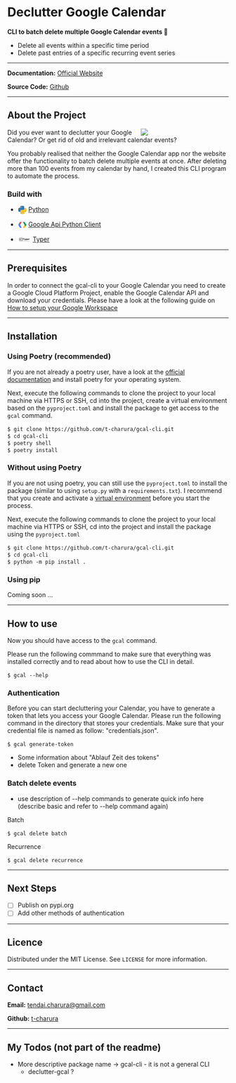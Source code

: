 # Declutter Google Calendar


**CLI to batch delete multiple Google Calendar events 📆**

* Delete all events within a specific time period
* Delete past entries of a specific recurring event series 

---

**Documentation:** [Official Website](https://t-charura.github.io/declutter-google-calendar/)

**Source Code:** [Github](https://github.com/t-charura/declutter-google-calendar)

---

## About the Project

<img style="float: right;" src="img/readme/declutter.jpg" width="200">

Did you ever want to declutter your Google Calendar? Or get rid of old and irrelevant calendar events?

You probably realised that neither the Google Calendar app nor the website offer the functionality to batch delete multiple events at once. After deleting more than 100 events from my calendar by hand, I created this CLI program to automate the process. 


### Build with
* <img src="img/readme/python.png" width="20" style="vertical-align:middle"> [Python](https://www.python.org/) 

* <img src="img/readme/google.png" width="20" style="vertical-align:middle"> [Google Api Python Client](https://github.com/googleapis/google-api-python-client)

* <img src="img/readme/typer.png" width="30" style="vertical-align:middle"> [Typer](https://github.com/tiangolo/typer)

---

## Prerequisites

In order to connect the gcal-cli to your Google Calendar you need to create a Google Cloud Platform Project, enable the Google Calendar API and download your credentials. Please have a look at the following guide on [How to setup your Google Workspace](google_workspace_setup.md)

---

## Installation

### Using **Poetry** (recommended)

If you are not already a poetry user, have a look at the [official documentation](https://python-poetry.org/docs/) and install poetry for your operating system.

Next, execute the following commands to clone the project to your local machine via HTTPS or SSH, cd into the project, create a virtual environment based on the `pyproject.toml` and install the package to get access to the `gcal` command.

```console
$ git clone https://github.com/t-charura/gcal-cli.git
$ cd gcal-cli
$ poetry shell
$ poetry install
```

### Without using **Poetry**

If you are not using poetry, you can still use the `pyproject.toml` to install the package (similar to using `setup.py` with a `requirements.txt`). I recommend that you create and activate a [virtual environment](https://docs.python.org/3/library/venv.html#creating-virtual-environments) before you start the process.

Next, execute the following commands to clone the project to your local machine via HTTPS or SSH, cd into the project and install the package using the `pyproject.toml`

```console
$ git clone https://github.com/t-charura/gcal-cli.git
$ cd gcal-cli
$ python -m pip install .
```

### Using **pip**
Coming soon ... 

---

## How to use

Now you should have access to the ```gcal``` command.

Please run the following commmand to make sure that everything was installed correctly and to read about how to use the CLI in detail.
```console
$ gcal --help 
``` 


### Authentication

Before you can start decluttering your Calendar, you have to generate a token that lets you access your Google Calendar. 
Please run the following command in the directory that stores your credentials. Make sure that your credential file is named as follow: "credentials.json". 

```console
$ gcal generate-token
```

* Some information about "Ablauf Zeit des tokens" 
* delete Token and generate a new one 

### Batch delete events
* use description of --help commands to generate quick info here (describe basic and refer to --help command again)

Batch
```console
$ gcal delete batch
```
Recurrence
```console
$ gcal delete recurrence
```


---

## Next Steps

* [ ] Publish on pypi.org
* [ ] Add other methods of authentication

---

## Licence

Distributed under the MIT License. See `LICENSE` for more information.

---

## Contact

**Email:** tendai.charura@gmail.com

**Github:** [t-charura](https://github.com/t-charura)


---


## My Todos (not part of the readme)

* More descriptive package name -> gcal-cli - it is not a general CLI
    * declutter-gcal ?